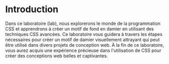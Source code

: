 # Introduction

Dans ce laboratoire (lab), nous explorerons le monde de la programmation CSS et apprendrons à créer un motif de fond en damier en utilisant des techniques CSS avancées. Ce laboratoire vous guidera à travers les étapes nécessaires pour créer un motif de damier visuellement attrayant qui peut être utilisé dans divers projets de conception web. À la fin de ce laboratoire, vous aurez acquis une expérience précieuse dans l'utilisation de CSS pour créer des conceptions web belles et captivantes.
